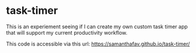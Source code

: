 # task-timer

This is an experiement seeing if I can create my own custom task timer app that will support my current productivity workflow.

This code is accessible via this url: https://samanthafav.github.io/task-timer/

